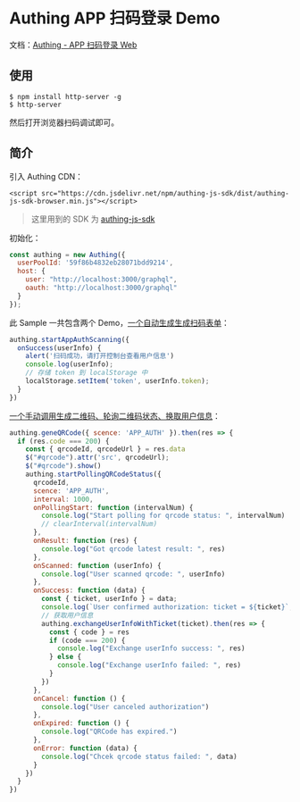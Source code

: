 # Authing APP 扫码登录 Demo

文档：[Authing - APP 扫码登录 Web](https://docs.authing.cn/authing/scan-qrcode/app-qrcode)

## 使用

```shell
$ npm install http-server -g
$ http-server
```

然后打开浏览器扫码调试即可。

## 简介

引入 Authing CDN：

```
<script src="https://cdn.jsdelivr.net/npm/authing-js-sdk/dist/authing-js-sdk-browser.min.js"></script>
```

> 这里用到的 SDK 为 [authing-js-sdk](https://github.com/authing/authing.js)

初始化：

```javascript
const authing = new Authing({
  userPoolId: '59f86b4832eb28071bdd9214',
  host: {
    user: "http://localhost:3000/graphql",
    oauth: "http://localhost:3000/graphql"
  }
});
```

此 Sample 一共包含两个 Demo，[一个自动生成生成扫码表单](./examples/sample1/index.html)：

```javascript
authing.startAppAuthScanning({
  onSuccess(userInfo) {
    alert('扫码成功，请打开控制台查看用户信息')
    console.log(userInfo);
    // 存储 token 到 localStorage 中
    localStorage.setItem('token', userInfo.token);
  }
})
```

[一个手动调用生成二维码、轮询二维码状态、换取用户信息](./examples/sample2/index.html)：

```javascript
authing.geneQRCode({ scence: 'APP_AUTH' }).then(res => {
  if (res.code === 200) {
    const { qrcodeId, qrcodeUrl } = res.data
    $("#qrcode").attr('src', qrcodeUrl);
    $("#qrcode").show()
    authing.startPollingQRCodeStatus({
      qrcodeId,
      scence: 'APP_AUTH',
      interval: 1000,
      onPollingStart: function (intervalNum) {
        console.log("Start polling for qrcode status: ", intervalNum)
        // clearInterval(intervalNum)
      },
      onResult: function (res) {
        console.log("Got qrcode latest result: ", res)
      },
      onScanned: function (userInfo) {
        console.log("User scanned qrcode: ", userInfo)
      },
      onSuccess: function (data) {
        const { ticket, userInfo } = data;
        console.log(`User confirmed authorization: ticket = ${ticket}`, userInfo)
        // 获取用户信息
        authing.exchangeUserInfoWithTicket(ticket).then(res => {
          const { code } = res
          if (code === 200) {
            console.log("Exchange userInfo success: ", res)
          } else {
            console.log("Exchange userInfo failed: ", res)
          }
        })
      },
      onCancel: function () {
        console.log("User canceled authorization")
      },
      onExpired: function () {
        console.log("QRCode has expired.")
      },
      onError: function (data) {
        console.log("Chcek qrcode status failed: ", data)
      }
    })
  }
})
```
